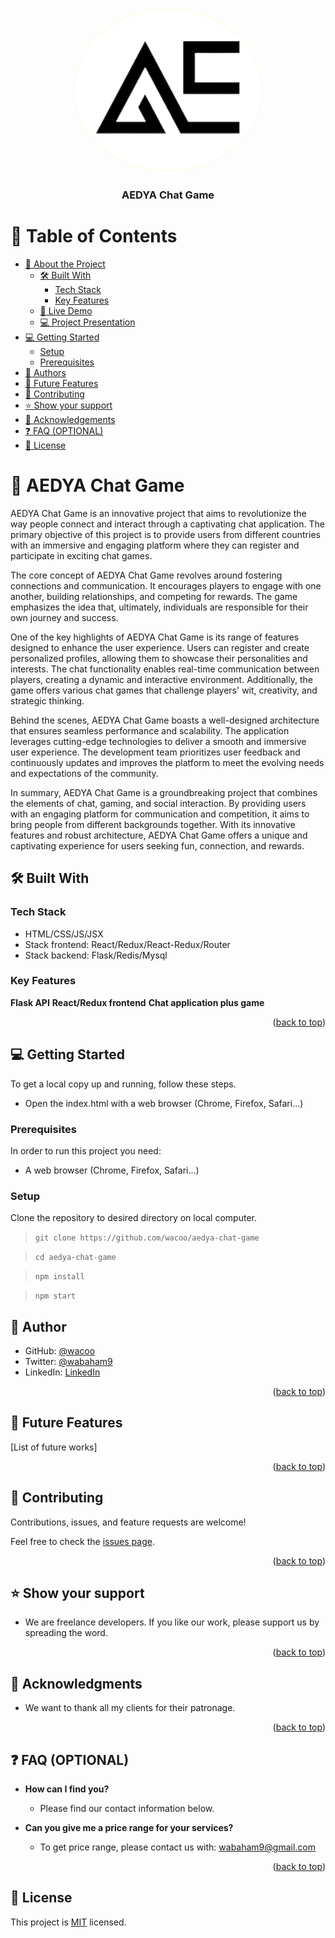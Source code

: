 <a name="readme-top"></a>

<!--
HOW TO USE:
This is an example of how you may give instructions on setting up your project locally.

Modify this file to match your project and remove sections that don't apply.

REQUIRED SECTIONS:
- Table of Contents
- About the Project
  - Built With
  - Live Demo
- Getting Started
- Authors
- Future Features
- Contributing
- Show your support
- Acknowledgements
- License

OPTIONAL SECTIONS:
- FAQ

After you're finished please remove all the comments and instructions!
-->

<div align="center">
  <!-- You are encouraged to replace this logo with your own! Otherwise you can also remove it. -->
  <img src="./src/img/logo.png" alt="logo" width="300"  height="auto" style= "background-color: #fcc00d; border-radius: 50%; border: #fff solid 2px;"/>
  <br/>

  <h3><b>AEDYA Chat Game</b></h3>

</div>


# 📗 Table of Contents

- [📖 About the Project](#about-project)
  - [🛠 Built With](#built-with)
    - [Tech Stack](#tech-stack)
    - [Key Features](#key-features)
  - [🚀 Live Demo](#live-demo)
  - [💻 Project Presentation](#presentation)
- [💻 Getting Started](#getting-started)
  - [Setup](#setup)
  - [Prerequisites](#prerequisites)
- [👥 Authors](#authors)
- [🔭 Future Features](#future-features)
- [🤝 Contributing](#contributing)
- [⭐️ Show your support](#support)
- [🙏 Acknowledgements](#acknowledgements)
- [❓ FAQ (OPTIONAL)](#faq)
- [📝 License](#license)

<!-- PROJECT DESCRIPTION  -->

# 📖 AEDYA Chat Game <a name="about-project"></a>

AEDYA Chat Game is an innovative project that aims to revolutionize the way people connect and interact through a captivating chat application. The primary objective of this project is to provide users from different countries with an immersive and engaging platform where they can register and participate in exciting chat games.

The core concept of AEDYA Chat Game revolves around fostering connections and communication. It encourages players to engage with one another, building relationships, and competing for rewards. The game emphasizes the idea that, ultimately, individuals are responsible for their own journey and success.

One of the key highlights of AEDYA Chat Game is its range of features designed to enhance the user experience. Users can register and create personalized profiles, allowing them to showcase their personalities and interests. The chat functionality enables real-time communication between players, creating a dynamic and interactive environment. Additionally, the game offers various chat games that challenge players' wit, creativity, and strategic thinking.

Behind the scenes, AEDYA Chat Game boasts a well-designed architecture that ensures seamless performance and scalability. The application leverages cutting-edge technologies to deliver a smooth and immersive user experience. The development team prioritizes user feedback and continuously updates and improves the platform to meet the evolving needs and expectations of the community.

In summary, AEDYA Chat Game is a groundbreaking project that combines the elements of chat, gaming, and social interaction. By providing users with an engaging platform for communication and competition, it aims to bring people from different backgrounds together. With its innovative features and robust architecture, AEDYA Chat Game offers a unique and captivating experience for users seeking fun, connection, and rewards.

## 🛠 Built With <a name="built-with"></a>

### Tech Stack <a name="tech-stack"></a>
- HTML/CSS/JS/JSX
- Stack frontend: React/Redux/React-Redux/Router
- Stack backend: Flask/Redis/Mysql


<!-- Features -->

### Key Features <a name="key-features"></a>
**Flask API**
**React/Redux frontend**
**Chat application plus game**

<p align="right">(<a href="#readme-top">back to top</a>)</p>
<!-- GETTING STARTED -->

## 💻 Getting Started <a name="getting-started"></a>
To get a local copy up and running, follow these steps.
- Open the index.html with a web browser (Chrome, Firefox, Safari...)

### Prerequisites

In order to run this project you need:
- A web browser (Chrome, Firefox, Safari...)
<!--
Example command:

```sh
 gem install rails
```
 -->

### Setup
Clone the repository to desired directory on local computer.
> `git clone https://github.com/wacoo/aedya-chat-game`

> `cd aedya-chat-game`

> `npm install`

> `npm start`

## 👥 Author <a name="authors"></a>
- GitHub: [@wacoo](https://github.com/wacoo)
- Twitter: [@wabaham9](https://twitter.com/wabaham9)
- LinkedIn: [LinkedIn](https://linkedin.com/in/wondmagegn-abriham-b867289a)

<p align="right">(<a href="#readme-top">back to top</a>)</p>

<!-- FUTURE FEATURES -->

## 🔭 Future Features <a name="future-features"></a>
[List of future works]
<p align="right">(<a href="#readme-top">back to top</a>)</p>

<!-- CONTRIBUTING -->

## 🤝 Contributing <a name="contributing"></a>

Contributions, issues, and feature requests are welcome!

Feel free to check the [issues page](../../issues/).

<p align="right">(<a href="#readme-top">back to top</a>)</p>

<!-- SUPPORT -->

## ⭐️ Show your support <a name="support"></a>

- We are freelance developers. If you like our work, please support us by spreading the word.

<p align="right">(<a href="#readme-top">back to top</a>)</p>

<!-- ACKNOWLEDGEMENTS -->

## 🙏 Acknowledgments <a name="acknowledgements"></a>
- We want to thank all my clients for their patronage.

<p align="right">(<a href="#readme-top">back to top</a>)</p>

<!-- FAQ (optional) -->

## ❓ FAQ (OPTIONAL) <a name="faq"></a>
- **How can I find you?**

  - Please find our contact information below.

- **Can you give me a price range for your services?**

  - To get price range, please contact us with: wabaham9@gmail.com

<p align="right">(<a href="#readme-top">back to top</a>)</p>

<!-- LICENSE -->

## 📝 License <a name="license"></a>

This project is [MIT](MIT.md) licensed.
